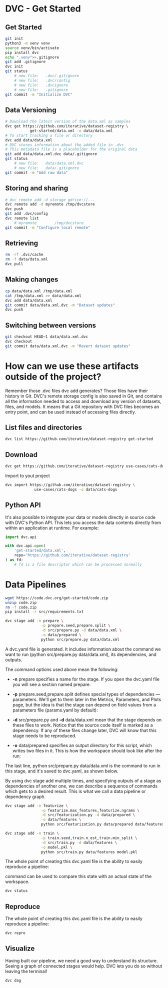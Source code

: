 # DVC - Get Started

## Get Started
```bash
git init
python3 -m venv venv
source venv/bin/activate
pip install dvc
echo ".venv">>.gitignore
git add .gitignore
dvc init
git status
 	# new file:   .dvc/.gitignore
 	# new file:   .dvc/config
 	# new file:   .dvcignore
 	# new file:   .gitignore
git commit -m "Initialize DVC"
```
## Data Versioning
```bash
# Download the latest version of the data.xml as samples
dvc get https://github.com/iterative/dataset-registry \
           get-started/data.xml -o data/data.xml
# To start tracking a file or directory
dvc add data/data.xml
# DVC stores information about the added file in .dvc
# This metadata file is a placeholder for the original data
git add data/data.xml.dvc data/.gitignore
git status
 	# new file:   data/data.xml.dvc
 	# new file:   data/.gitignore
git commit -m "Add raw data"
```
## Storing and sharing
```bash
# dvc remote add -d storage gdrive://...
dvc remote add -d myremote /tmp/dvcstore
dvc push
git add .dvc/config
dvc remote list
	# myremote        /tmp/dvcstore
git commit -m "Configure local remote"
```
## Retrieving
```bash
rm -rf .dvc/cache
rm -f data/data.xml
dvc pull
```
## Making changes
```bash
cp data/data.xml /tmp/data.xml
cat /tmp/data.xml >> data/data.xml
dvc add data/data.xml
git commit data/data.xml.dvc -m "Dataset updates"
dvc push
```
## Switching between versions
```bash
git checkout HEAD~1 data/data.xml.dvc
dvc checkout
git commit data/data.xml.dvc -m "Revert dataset updates"
```

# How can we use these artifacts outside of the project?

Remember those .dvc files dvc add generates? Those files have their history in Git. DVC's remote storage config is also saved in Git, and contains all the information needed to access and download any version of datasets, files, and models. It means that a Git repository with DVC files becomes an entry point, and can be used instead of accessing files directly.

## List files and directories
```bash
dvc list https://github.com/iterative/dataset-registry get-started
```

## Download
```bash
dvc get https://github.com/iterative/dataset-registry use-cases/cats-dogs
```

Import to yout project
```bash
dvc import https://github.com/iterative/dataset-registry \
             use-cases/cats-dogs -o data/cats-dogs
```

## Python API

It's also possible to integrate your data or models directly in source code with DVC's Python API. This lets you access the data contents directly from within an application at runtime. For example:
```python
import dvc.api

with dvc.api.open(
    'get-started/data.xml',
    repo='https://github.com/iterative/dataset-registry'
) as fd:
    # fd is a file descriptor which can be processed normally
```

# Data Pipelines

```bash
wget https://code.dvc.org/get-started/code.zip
unzip code.zip
rm -f code.zip
pip install -r src/requirements.txt
```
```bash
dvc stage add -n prepare \
                -p prepare.seed,prepare.split \
                -d src/prepare.py -d data/data.xml \
                -o data/prepared \
                python src/prepare.py data/data.xml
```
A dvc.yaml file is generated. It includes information about the command we want to run (python src/prepare.py data/data.xml), its dependencies, and outputs.

The command options used above mean the following:

- **-n** prepare specifies a name for the stage. If you open the dvc.yaml file you will see a section named prepare.

- **-p** prepare.seed,prepare.split defines special types of dependencies — parameters. We'll get to them later in the Metrics, Parameters, and Plots page, but the idea is that the stage can depend on field values from a parameters file (params.yaml by default):

- **-d** src/prepare.py and **-d** data/data.xml mean that the stage depends on these files to work. Notice that the source code itself is marked as a dependency. If any of these files change later, DVC will know that this stage needs to be reproduced.

- **-o** data/prepared specifies an output directory for this script, which writes two files in it. This is how the workspace should look like after the run:

The last line, python src/prepare.py data/data.xml is the command to run in this stage, and it's saved to dvc.yaml, as shown below.

By using dvc stage add multiple times, and specifying outputs of a stage as dependencies of another one, we can describe a sequence of commands which gets to a desired result. This is what we call a data pipeline or dependency graph.

``` bash
dvc stage add -n featurize \
                -p featurize.max_features,featurize.ngrams \
                -d src/featurization.py -d data/prepared \
                -o data/features \
                python src/featurization.py data/prepared data/features
```

``` bash
dvc stage add -n train \
                -p train.seed,train.n_est,train.min_split \
                -d src/train.py -d data/features \
                -o model.pkl \
                python src/train.py data/features model.pkl
```

The whole point of creating this dvc.yaml file is the ability to easily reproduce a pipeline:

command can be used to compare this state with an actual state of the workspace.

``` bash
dvc status 
```

## Reproduce
The whole point of creating this dvc.yaml file is the ability to easily reproduce a pipeline:
``` bash
dvc repro
```

## Visualize
Having built our pipeline, we need a good way to understand its structure. Seeing a graph of connected stages would help. DVC lets you do so without leaving the terminal!
``` bash
dvc dag
```